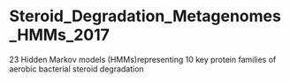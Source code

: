 # Steroid_Degradation_Metagenomes_HMMs_2017

23 Hidden Markov models (HMMs)representing 10 key protein families of aerobic bacterial steroid degradation
